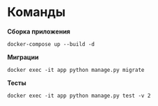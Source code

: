 # Команды #
**Сборка приложения**
```
docker-compose up --build -d
```
**Миграции**
```
docker exec -it app python manage.py migrate
```
**Тесты**
```
docker exec -it app python manage.py test -v 2
```
